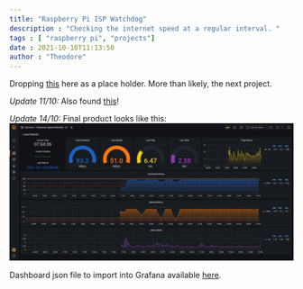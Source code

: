 ```yaml
---
title: "Raspberry Pi ISP Watchdog" 
description : "Checking the internet speed at a regular interval. " 
tags : [ "raspberry pi", "projects"]
date : 2021-10-10T11:13:50
author : "Theodore" 
---
```


Dropping [this](https://www.howtogeek.com/139433/how-to-turn-a-raspberry-pi-into-a-low-power-network-storage-device/) here as a place holder. More than likely, the next project.

*Update 11/10:*
Also found [this](https://pimylifeup.com/raspberry-pi-internet-speed-monitor/)!

*Update 14/10:* 
Final product looks like this:
![ISP Watchdog](/img/blog-posts/isp.jpg)

Dashboard json file to import into Grafana available [here](https://justpaste.it/8wtyd).